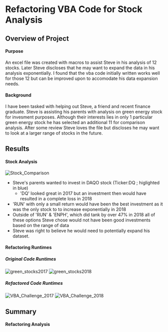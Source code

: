 # Refactoring VBA Code for Stock Analysis 

## Overview of Project
#### Purpose
An excel file was created with macros to assist Steve in his analysis of 12 stocks. Later Steve
discloses that he may want to expand the data in his analysis exponentially. I found that the
vba code initially written works well for those 12 but can be improved upon to accomodate his
data expansion needs.

#### Background
I have been tasked with helping out Steve, a friend and recent finance graduate. Steve is
assisting his parents with analysis on green energy stock for invesment purposes. Although their
interests lies in only 1 particular green energy stock he has selected an additional 11 for
comparison analysis. After some review Steve loves the file but discloses he may want to look
at a larger range of stocks in the future.

## Results
#### Stock Analysis
![Stock_Comparison](https://user-images.githubusercontent.com/95381303/149684607-c833599a-0117-4c01-afb9-96ab1c677882.png)
- Steve's parents wanted to invest in DAQO stock (Ticker:DQ ; higlighted in blue)
	- 'DQ' looked great in 2017 but an investment then would have resulted in a complete loss in 2018
- 'RUN' with only a small return would have been the best investment as it was the only stock to
  to increase exponentially in 2018
- Outside of 'RUN' & 'ENPH', which did tank by over 47% in 2018 all of these options Steve chose
 would not have been good investments based on the range of data
- Steve was right to believe he would need to potentially expand his dataset.


#### Refactoring Runtimes
##### Original Code Runtimes
![green_stocks2017](https://user-images.githubusercontent.com/95381303/149685157-6888df0b-4e32-43ff-9cdc-17c4e08a2262.png) ![green_stocks2018](https://user-images.githubusercontent.com/95381303/149685158-96ce0a73-b335-4dcd-aa80-3f95a56d5656.png)

##### Refactored Code Runtimes
![VBA_Challenge_2017](https://user-images.githubusercontent.com/95381303/149685174-58ec0d94-e0f2-48e5-bfc6-08a4c935942d.png) ![VBA_Challenge_2018](https://user-images.githubusercontent.com/95381303/149685175-326d6148-3c7f-40ce-a3a1-6fd8d9f03f9b.png)

## Summary
#### Refactoring Analysis


